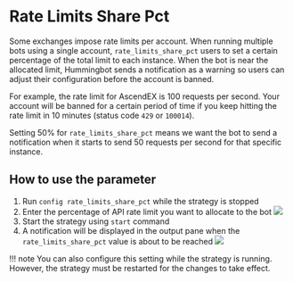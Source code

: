 # Rate Limits Share Pct

Some exchanges impose rate limits per account. When running multiple bots using a single account, `rate_limits_share_pct` users to set a certain percentage of the total limit to each instance. When the bot is near the allocated limit, Hummingbot sends a notification as a warning so users can adjust their configuration before the account is banned.

For example, the rate limit for AscendEX is 100 requests per second. Your account will be banned for a certain period of time if you keep hitting the rate limit in 10 minutes (status code `429` or `100014`).

Setting 50% for `rate_limits_share_pct` means we want the bot to send a notification when it starts to send 50 requests per second for that specific instance.

## How to use the parameter

1. Run `config rate_limits_share_pct` while the strategy is stopped
2. Enter the percentage of API rate limit you want to allocate to the bot
![](/assets/img/rate-limits-share-pct-prompt.png)
3. Start the strategy using `start` command
4. A notification will be displayed in the output pane when the `rate_limits_share_pct` value is about to be reached
![](/assets/img/rate-limits-share-pct-message.png)

!!! note
    You can also configure this setting while the strategy is running. However, the strategy must be restarted for the changes to take effect.

